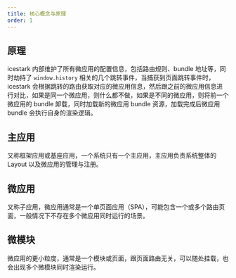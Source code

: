 ```yaml
---
title: 核心概念与原理
order: 1
---
```


## 原理

icestark 内部维护了所有微应用的配置信息，包括路由规则、bundle 地址等，同时劫持了 `window.history` 相关的几个跳转事件，当捕获到页面跳转事件时，icestark 会根据跳转的路由获取对应的微应用信息，然后跟之前的微应用信息进行对比，如果是同一个微应用，则什么都不做，如果是不同的微应用，则将前一个微应用的 bundle 卸载，同时加载新的微应用 bundle 资源，加载完成后微应用 bundle 会执行自身的渲染逻辑。

## 主应用

又称框架应用或基座应用，一个系统只有一个主应用，主应用负责系统整体的 Layout 以及微应用的管理与注册。

## 微应用

又称子应用，微应用通常是一个单页面应用（SPA），可能包含一个或多个路由页面，一般情况下不存在多个微应用同时运行的场景。

## 微模块

微应用的更小粒度，通常是一个模块或页面，跟页面路由无关，可以随处挂载，也会出现多个微模块同时渲染运行。
